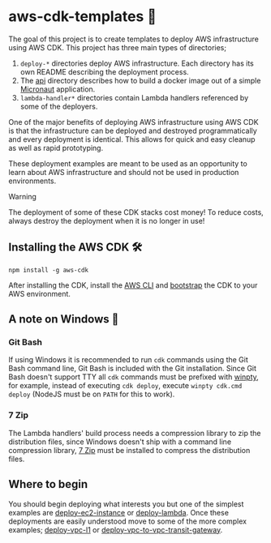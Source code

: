 # aws-cdk-templates :rocket:

The goal of this project is to create templates to deploy AWS infrastructure using AWS CDK. This project has three main types of directories;

1. `deploy-*` directories deploy AWS infrastructure. Each directory has its own README describing the deployment process.
2. The [api](api) directory describes how to build a docker image out of a simple [Micronaut](https://micronaut.io/) application.
3. `lambda-handler*` directories contain Lambda handlers referenced by some of the deployers.

One of the major benefits of deploying AWS infrastructure using AWS CDK is that the infrastructure can be deployed and destroyed programmatically and every deployment is identical. This allows for quick and easy cleanup as well as rapid prototyping.

These deployment examples are meant to be used as an opportunity to learn about AWS infrastructure and should not be used in production environments.

> [!WARNING]
> The deployment of some of these CDK stacks cost money! To reduce costs, always destroy the deployment when it is no longer in use!

## Installing the AWS CDK :hammer_and_wrench:

```console
npm install -g aws-cdk
```

After installing the CDK, install the [AWS CLI](https://aws.amazon.com/cli/) and [bootstrap](https://docs.aws.amazon.com/cdk/v2/guide/bootstrapping.html) the CDK to your AWS environment.

## A note on Windows :paperclip:

### Git Bash

If using Windows it is recommended to run `cdk` commands using the Git Bash command line, Git Bash is included with the Git installation. Since Git Bash doesn't support TTY all `cdk` commands must be prefixed with [winpty](https://github.com/rprichard/winpty), for example, instead of executing `cdk deploy`, execute `winpty cdk.cmd deploy` (NodeJS must be on `PATH` for this to work).

### 7 Zip

The Lambda handlers' build process needs a compression library to zip the distribution files, since Windows doesn't ship with a command line compression library, [7 Zip](https://www.7-zip.org/) must be installed to compress the distribution files.

## Where to begin

You should begin deploying what interests you but one of the simplest examples are [deploy-ec2-instance](./deploy-ec2-instance/) or [deploy-lambda](./deploy-lambda/). Once these deployments are easily understood move to some of the more complex examples; [deploy-vpc-l1](./deploy-vpc-l1/) or [deploy-vpc-to-vpc-transit-gateway](./deploy-vpc-to-vpc-transit-gateway/).
